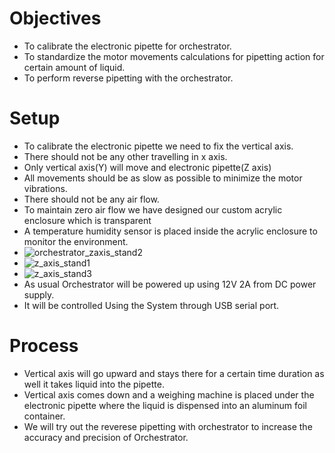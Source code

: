 # Objectives
* To calibrate the electronic pipette for orchestrator.
* To standardize the motor movements calculations for pipetting action for certain amount of liquid.
* To perform reverse pipetting with the orchestrator.



# Setup
* To calibrate the electronic pipette we need to fix the vertical axis.
* There should not be any other travelling in x axis.
* Only vertical axis(Y) will move and electronic pipette(Z axis) 
* All movements should be as slow as possible to minimize the motor vibrations.
* There should not be any air flow.
* To maintain zero air flow we have designed our custom acrylic enclosure which is transparent
* A temperature humidity sensor is placed inside the acrylic enclosure to monitor the environment.
* ![orchestrator_zaxis_stand2](https://user-images.githubusercontent.com/86110190/166415519-08fe76e7-5551-4820-ac81-f422eccf7eda.jpeg)
* ![z_axis_stand1](https://user-images.githubusercontent.com/86110190/166415534-36c64c72-fd34-4055-b7bd-e40dd1939496.jpeg)
* ![z_axis_stand3](https://user-images.githubusercontent.com/86110190/166415541-9aff5efa-e0a4-4db2-a418-b9eaecc15143.jpeg)
* As usual Orchestrator will be powered up using 12V 2A from DC power supply.
* It will be controlled Using the System through USB serial port.



# Process

* Vertical axis will go upward and stays there for a certain time duration as well it takes liquid into the pipette.
* Vertical axis comes down and a weighing machine is placed under the electronic pipette where the liquid is dispensed into an aluminum foil container.
* We will try out the reverese pipetting with orchestrator to increase the accuracy and precision of Orchestrator.
